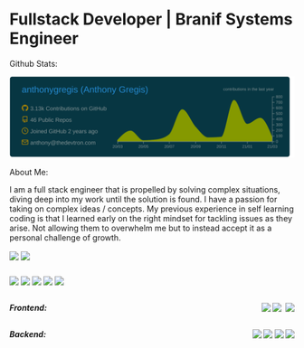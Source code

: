 # Fullstack Developer | Branif Systems Engineer

Github Stats:
<p align="left">
  <img width="550" src="https://raw.githubusercontent.com/anthonygregis/profile-card/master/profile-summary-card-output/solarized_dark/0-profile-details.svg" />
</p>

About Me:
<p align="left">
I am a full stack engineer that is propelled by solving complex situations, diving deep into my work until the solution is found. I have a passion for taking on complex ideas / concepts. My previous experience in self learning coding is that I learned early on the right mindset for tackling issues as they arise. Not allowing them to overwhelm me but to instead accept it as a personal challenge of growth.
</p>
<p align="left">
  <a href="https://www.linkedin.com/in/anthonygregis/" target="_blank"><img src="https://img.shields.io/badge/-0072b1?style=plastic&logo=Linkedin&logoColor=white" align="center" /></a>
  <a href="mailto:anthony.gregis@icloud.com" target="_blank"><img src="https://img.shields.io/badge/-c14438?style=plastic&logo=Gmail&logoColor=white" align="center" /></a>
</p>
<p align="left" style="display: inline-block;">
    <img src="https://img.shields.io/static/v1?label=&labelColor=505050&message=Javascript&color=f0db4f&style=for-the-badge&logo=javascript&logoColor=f0db4f" />
    <img src="https://img.shields.io/static/v1?label=&labelColor=505050&message=GraphQL&color=e535ab&style=for-the-badge&logo=graphql&logoColor=e535ab" />
    <img src="https://img.shields.io/static/v1?label=&labelColor=505050&message=HTML5&color=e34c26&style=for-the-badge&logo=html5&logoColor=e34c26" />
    <img src="https://img.shields.io/static/v1?label=&labelColor=505050&message=CSS3&color=2965f1&style=for-the-badge&logo=css3&logoColor=2965f1" />
</p>
<p align="right" style="display: inline-block;">
    <img src="https://img.shields.io/static/v1?label=&labelColor=505050&message=Javascript&color=f0db4f&style=for-the-badge&logo=javascript&logoColor=f0db4f" />
</p>
<h5 style="display: flex; justify-content: space-between; margin: 0; padding: 0;">
<p>Frontend: </p>
<p>
  <img src="https://img.shields.io/badge/-React-white?style=for-the-badge&logo=react" />
  <img src="https://img.shields.io/badge/-Styled%20Components-white?style=for-the-badge&logo=styled-components&logoColor=DB7093" />
  <img src="" />
  <img src="https://img.shields.io/badge/-Apollo%20GraphQL-white?style=for-the-badge&logo=Apollo%20GraphQL&logoColor=311C87" />
</p>
</h5>
<h5 style="display: flex; justify-content: space-between; margin: 0; padding: 0;">
<p>Backend: </p>
<p>
  <img src="https://img.shields.io/badge/-MongoDB-white?style=for-the-badge&logo=mongodb" />
  <img src="https://img.shields.io/badge/-Express-white?style=for-the-badge&logo=Express&logoColor=000000" />
  <img src="https://img.shields.io/badge/-Node.js-white?style=for-the-badge&logo=Node.js" />
  <img src="https://img.shields.io/badge/-PostgreSQL-white?style=for-the-badge&logo=postgresql&logoColor=336791" />
</p>
</h5>



